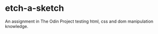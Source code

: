 # etch-a-sketch
An assignment in The Odin Project testing html, css and dom manipulation knowledge.
